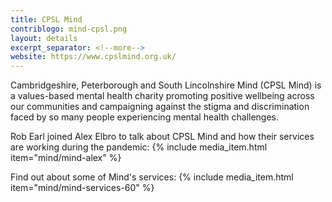```yaml
---
title: CPSL Mind 
contriblogo: mind-cpsl.png
layout: details
excerpt_separator: <!--more-->
website: https://www.cpslmind.org.uk/
---
```

Cambridgeshire, Peterborough and South Lincolnshire Mind (CPSL Mind) is a values-based mental health charity promoting positive wellbeing across our communities and campaigning against the stigma and discrimination faced by so many people experiencing mental health challenges.
<!--more-->

Rob Earl joined Alex Elbro to talk about CPSL Mind and how their services are working during the pandemic:
{% include media_item.html item="mind/mind-alex" %}

Find out about some of Mind's services:
{% include media_item.html item="mind/mind-services-60" %}